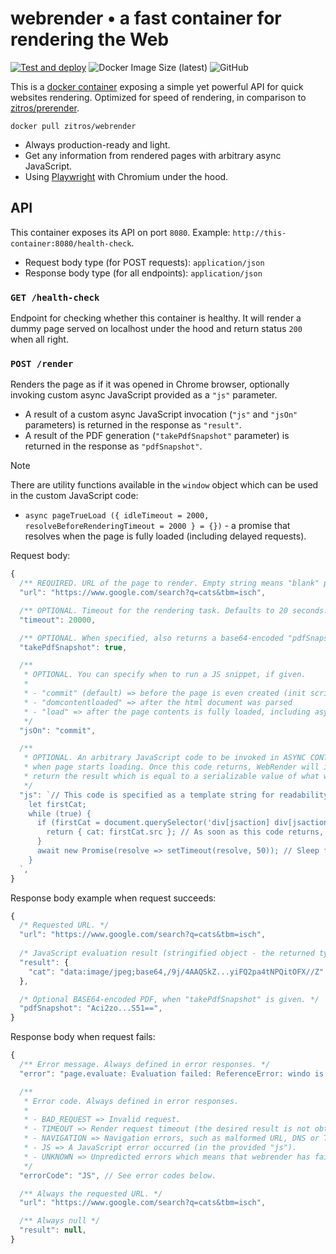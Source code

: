 # webrender • a fast container for rendering the Web

[![Test and deploy](https://github.com/ZitRos/webrender/actions/workflows/test-and-deploy.yaml/badge.svg)](https://github.com/ZitRos/webrender/actions/workflows/test-and-deploy.yaml)
![Docker Image Size (latest)](https://img.shields.io/docker/image-size/zitros/webrender)
![GitHub](https://img.shields.io/github/license/ZitRos/webrender)

This is a [docker container](https://hub.docker.com/r/zitros/webrender) exposing a simple
yet powerful API for quick websites rendering. Optimized for speed of rendering, in comparison
to [zitros/prerender](https://hub.docker.com/r/zitros/prerender).

```
docker pull zitros/webrender
```

+ Always production-ready and light.
+ Get any information from rendered pages with arbitrary async JavaScript.
+ Using [Playwright](https://github.com/microsoft/playwright) with Chromium under the hood.

## API

This container exposes its API on port `8080`. Example: `http://this-container:8080/health-check`.

+ Request body type (for POST requests): `application/json`
+ Response body type (for all endpoints): `application/json`

### `GET /health-check`

Endpoint for checking whether this container is healthy. It will render a dummy page served on localhost
under the hood and return status `200` when all right.

### `POST /render`

Renders the page as if it was opened in Chrome browser, optionally invoking custom async JavaScript
provided as a `"js"` parameter.

+ A result of a custom async JavaScript invocation (`"js"` and `"jsOn"` parameters) is returned in the response as `"result"`.
+ A result of the PDF generation (`"takePdfSnapshot"` parameter) is returned in the response as `"pdfSnapshot"`.

> [!NOTE]  
> There are utility functions available in the `window` object which can be used in the custom JavaScript code: 

- `async pageTrueLoad ({
    idleTimeout = 2000, resolveBeforeRenderingTimeout = 2000
  } = {})` - a promise that resolves when the page is fully loaded (including delayed requests).

Request body:

```js
{
  /** REQUIRED. URL of the page to render. Empty string means "blank" page. */
  "url": "https://www.google.com/search?q=cats&tbm=isch",

  /** OPTIONAL. Timeout for the rendering task. Defaults to 20 seconds. */
  "timeout": 20000,

  /** OPTIONAL. When specified, also returns a base64-encoded "pdfSnapshot" property in the response. */
  "takePdfSnapshot": true,

  /**
   * OPTIONAL. You can specify when to run a JS snippet, if given.
   * 
   * - "commit" (default) => before the page is even created (init script)
   * - "domcontentloaded" => after the html document was parsed
   * - "load" => after the page contents is fully loaded, including async scripts
   */
  "jsOn": "commit",

  /**
   * OPTIONAL. An arbitrary JavaScript code to be invoked in ASYNC CONTEXT in the browser, immediately
   * when page starts loading. Once this code returns, WebRender will immediately close the page and
   * return the result which is equal to a serializable value of what was returned. 
   */
  "js": `// This code is specified as a template string for readability. It should use standard JSON instead.
    let firstCat;
    while (true) {
      if (firstCat = document.querySelector('div[jsaction] div[jsaction] img')) {
        return { cat: firstCat.src }; // As soon as this code returns, /render will respond with the result.
      }
      await new Promise(resolve => setTimeout(resolve, 50)); // Sleep for 50ms
    }
  `,
}
```

Response body example when request succeeds:

```js
{
  /* Requested URL. */
  "url": "https://www.google.com/search?q=cats&tbm=isch",
  
  /* JavaScript evaluation result (stringified object - the returned type is up to you). */
  "result": {
    "cat": "data:image/jpeg;base64,/9j/4AAQSkZ...yiFQ2pa4tNPQitOFX//Z"
  },

  /* Optional BASE64-encoded PDF, when "takePdfSnapshot" is given. */
  "pdfSnapshot": "Aci2zo...S51==",
}
```

Response body when request fails:

```js
{
  /** Error message. Always defined in error responses. */
  "error": "page.evaluate: Evaluation failed: ReferenceError: windo is not defined\n    at eval (eval at <anonymous> (eval at evaluate (:303:29)), <anonymous>:3:41)\n    at eval (eval at evaluate (:303:29), <anonymous>:9:30)",

  /**
   * Error code. Always defined in error responses.
   * 
   * - BAD_REQUEST => Invalid request.
   * - TIMEOUT => Render request timeout (the desired result is not obtained within timeout).
   * - NAVIGATION => Navigation errors, such as malformed URL, DNS or TLS certificate errors.
   * - JS => A JavaScript error occurred (in the provided "js").
   * - UNKNOWN => Unpredicted errors which means that webrender has failed.
   */
  "errorCode": "JS", // See error codes below.

  /** Always the requested URL. */
  "url": "https://www.google.com/search?q=cats&tbm=isch",

  /** Always null */
  "result": null,
}
```
